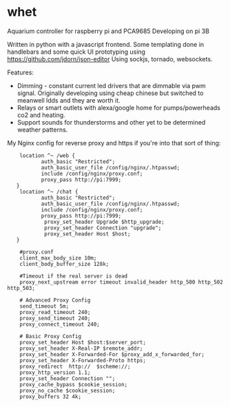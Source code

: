 # whet
Aquarium controller for raspberry pi and PCA9685
Developing on pi 3B

Written in python with a javascript frontend. Some templating done in handlebars and some quick UI prototyping using https://github.com/jdorn/json-editor
Using sockjs, tornado, websockets.


Features:
* Dimming - constant current led drivers that are dimmable via pwm signal. Originally developing using cheap chinese but switched to meanwell ldds and they are worth it.
* Relays or smart outlets with alexa/google home for pumps/powerheads co2 and heating.
* Support sounds for thunderstorms and other yet to be determined weather patterns.




My Nginx config for reverse proxy and https if you're into that sort of thing:

        location ^~ /web {
               auth_basic "Restricted";
               auth_basic_user_file /config/nginx/.htpasswd;
               include /config/nginx/proxy.conf;
               proxy_pass http://pi:7999;
       }
        location ^~ /chat {
               auth_basic "Restricted";
               auth_basic_user_file /config/nginx/.htpasswd;
               include /config/nginx/proxy.conf;
               proxy_pass http://pi:7999;
                proxy_set_header Upgrade $http_upgrade;
                proxy_set_header Connection "upgrade";
                proxy_set_header Host $host;
       }

        #proxy.conf
        client_max_body_size 10m;
        client_body_buffer_size 128k;

        #Timeout if the real server is dead
        proxy_next_upstream error timeout invalid_header http_500 http_502 http_503;

        # Advanced Proxy Config
        send_timeout 5m;
        proxy_read_timeout 240;
        proxy_send_timeout 240;
        proxy_connect_timeout 240;

        # Basic Proxy Config
        proxy_set_header Host $host:$server_port;
        proxy_set_header X-Real-IP $remote_addr;
        proxy_set_header X-Forwarded-For $proxy_add_x_forwarded_for;
        proxy_set_header X-Forwarded-Proto https;
        proxy_redirect  http://  $scheme://;
        proxy_http_version 1.1;
        proxy_set_header Connection "";
        proxy_cache_bypass $cookie_session;
        proxy_no_cache $cookie_session;
        proxy_buffers 32 4k;
